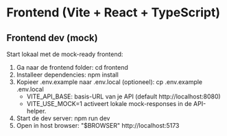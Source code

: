 # Frontend (Vite + React + TypeScript)

## Frontend dev (mock)

Start lokaal met de mock-ready frontend:

1. Ga naar de frontend folder:
   cd frontend
2. Installeer dependencies:
   npm install
3. Kopieer .env.example naar .env.local (optioneel):
   cp .env.example .env.local
   - VITE_API_BASE: basis-URL van je API (default http://localhost:8080)
   - VITE_USE_MOCK=1 activeert lokale mock-responses in de API-helper.
4. Start de dev server:
   npm run dev
5. Open in host browser:
   "$BROWSER" http://localhost:5173
